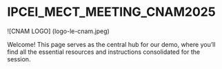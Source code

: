 # IPCEI_MECT_MEETING_CNAM2025

![CNAM LOGO] (logo-le-cnam.jpeg)

Welcome! This page serves as the central hub for our demo, where you’ll find all the essential resources and instructions consolidated for the session.
